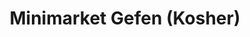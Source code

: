 ---
title: "Minimarket Gefen (Kosher)"
url: /lo-barnechea/minimarket-gefen-kosher/
shop: comodidad
---